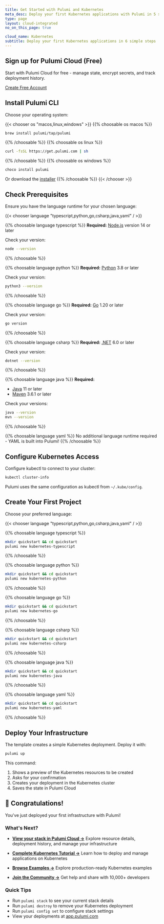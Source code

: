 ```yaml
---
title: Get Started with Pulumi and Kubernetes
meta_desc: Deploy your first Kubernetes applications with Pulumi in 5 simple steps
type: page
layout: cloud-integrated
no_on_this_page: true

cloud_name: Kubernetes
subtitle: Deploy your first Kubernetes applications in 6 simple steps
---
```


## Sign up for Pulumi Cloud (Free)

Start with Pulumi Cloud for free - manage state, encrypt secrets, and track deployment history.

<a href="https://app.pulumi.com/signup" class="btn-primary btn-lg">Create Free Account</a>

## Install Pulumi CLI

Choose your operating system:

{{< chooser os "macos,linux,windows" >}}
{{% choosable os macos %}}

```bash
brew install pulumi/tap/pulumi
```

{{% /choosable %}}
{{% choosable os linux %}}

```bash
curl -fsSL https://get.pulumi.com | sh
```

{{% /choosable %}}
{{% choosable os windows %}}

```powershell
choco install pulumi
```

Or download the [installer](https://github.com/pulumi/pulumi/releases)
{{% /choosable %}}
{{< /chooser >}}

## Check Prerequisites

Ensure you have the language runtime for your chosen language:

{{< chooser language "typescript,python,go,csharp,java,yaml" / >}}

{{% choosable language typescript %}}
**Required:** [Node.js](https://nodejs.org/) version 14 or later

Check your version:

```bash
node --version
```

{{% /choosable %}}

{{% choosable language python %}}
**Required:** [Python](https://www.python.org/) 3.8 or later

Check your version:

```bash
python3 --version
```

{{% /choosable %}}

{{% choosable language go %}}
**Required:** [Go](https://golang.org/) 1.20 or later

Check your version:

```bash
go version
```

{{% /choosable %}}

{{% choosable language csharp %}}
**Required:** [.NET](https://dotnet.microsoft.com/) 6.0 or later

Check your version:

```bash
dotnet --version
```

{{% /choosable %}}

{{% choosable language java %}}
**Required:**

- [Java](https://www.oracle.com/java/) 11 or later
- [Maven](https://maven.apache.org/) 3.6.1 or later

Check your versions:

```bash
java --version
mvn --version
```

{{% /choosable %}}

{{% choosable language yaml %}}
No additional language runtime required - YAML is built into Pulumi!
{{% /choosable %}}

## Configure Kubernetes Access

Configure kubectl to connect to your cluster:

```bash
kubectl cluster-info
```

Pulumi uses the same configuration as kubectl from `~/.kube/config`.

## Create Your First Project

Choose your preferred language:

{{< chooser language "typescript,python,go,csharp,java,yaml" / >}}

{{% choosable language typescript %}}

```bash
mkdir quickstart && cd quickstart
pulumi new kubernetes-typescript
```

{{% /choosable %}}

{{% choosable language python %}}

```bash
mkdir quickstart && cd quickstart
pulumi new kubernetes-python
```

{{% /choosable %}}

{{% choosable language go %}}

```bash
mkdir quickstart && cd quickstart
pulumi new kubernetes-go
```

{{% /choosable %}}

{{% choosable language csharp %}}

```bash
mkdir quickstart && cd quickstart
pulumi new kubernetes-csharp
```

{{% /choosable %}}

{{% choosable language java %}}

```bash
mkdir quickstart && cd quickstart
pulumi new kubernetes-java
```

{{% /choosable %}}

{{% choosable language yaml %}}

```bash
mkdir quickstart && cd quickstart
pulumi new kubernetes-yaml
```

{{% /choosable %}}

## Deploy Your Infrastructure

The template creates a simple Kubernetes deployment. Deploy it with:

```bash
pulumi up
```

This command:

1. Shows a preview of the Kubernetes resources to be created
2. Asks for your confirmation
3. Creates your deployment in the Kubernetes cluster
4. Saves the state in Pulumi Cloud

## 🎉 Congratulations!

You've just deployed your first infrastructure with Pulumi!

### What's Next?

- **[View your stack in Pulumi Cloud →](https://app.pulumi.com/stacks)**
  Explore resource details, deployment history, and manage your infrastructure

- **[Complete Kubernetes Tutorial →](/docs/iac/get-started/kubernetes/)**
  Learn how to deploy and manage applications on Kubernetes

- **[Browse Examples →](https://github.com/pulumi/examples#kubernetes)**
  Explore production-ready Kubernetes examples

- **[Join the Community →](https://slack.pulumi.com)**
  Get help and share with 10,000+ developers

### Quick Tips

- Run `pulumi stack` to see your current stack details
- Run `pulumi destroy` to remove your Kubernetes deployment
- Run `pulumi config set` to configure stack settings
- View your deployments at [app.pulumi.com](https://app.pulumi.com)
